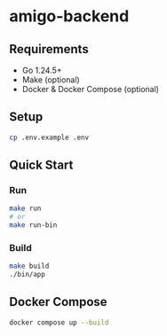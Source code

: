 # amigo-backend

## Requirements
- Go 1.24.5+
- Make (optional)
- Docker & Docker Compose (optional)

## Setup
```bash
cp .env.example .env
```

## Quick Start

### Run
```bash
make run
# or
make run-bin
```

### Build
```bash
make build
./bin/app
```

## Docker Compose

```bash
docker compose up --build
```
